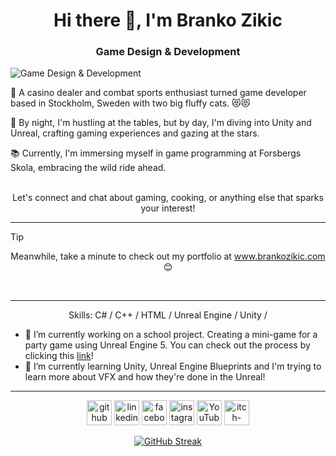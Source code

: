 
<h1 align="center">
Hi there 👋, I'm Branko Zikic
</h1>

<h3 align="center">
 Game Design & Development
</h3>

![Game Design & Development](https://media.licdn.com/dms/image/v2/D5616AQHmvddjlgBKXg/profile-displaybackgroundimage-shrink_200_800/profile-displaybackgroundimage-shrink_200_800/0/1700213842710?e=2147483647&v=beta&t=lULkzw7ygEbozS9kOx-UfyV_i8NVVe0yEaVyJbBvllU)

🎲 A casino dealer and combat sports enthusiast turned game developer based in Stockholm, Sweden with two big fluffy cats. 😻😻

🌙 By night, I'm hustling at the tables, but by day, I'm diving into Unity and Unreal, crafting gaming experiences and gazing at the stars.

📚 Currently, I'm immersing myself in game programming at Forsbergs Skola, embracing the wild ride ahead.<br><br>


<p align="center"> Let's connect and chat about gaming, cooking, or anything else that sparks your interest!</p>

***

> [!TIP]
> <p align="center">Meanwhile, take a minute to check out my portfolio at <a href="https://www.brankozikic.com">www.brankozikic.com</a> 😊<br>
</p>
<br>

***

<p align="center">
Skills: C# / C++ / HTML / Unreal Engine / Unity /<br>
</p>

- 🔭 I’m currently working on a school project. Creating a mini-game for a party game using Unreal Engine 5. You can check out the process by clicking this [link](https://www.brankozikic.com/projects/tanky-pizza-bank)!
- 🌱 I’m currently learning Unity, Unreal Engine Blueprints and I'm trying to learn more about VFX and how they're done in the Unreal!

***

<p align="center">
  <a href="https://github.com/ItsBranko"><img src="https://cdn.simpleicons.org/github/cornflowerblue" alt="github" height="40"></a>
  <a href="https://www.linkedin.com/in/branko-zikic-9992762a0/"><img src="https://cdn.simpleicons.org/linkedin/cornflowerblue" alt="linkedin" height="40"></a>
  <a href="https://www.facebook.com/branko.zikic"><img src="https://cdn.simpleicons.org/facebook/cornflowerblue" alt="facebook" height="40"></a>
  <a href="https://www.instagram.com/itsbranko/"><img src="https://cdn.simpleicons.org/instagram/cornflowerblue" alt="instagram" height="40"></a>
  <a href="https://www.youtube.com/@ItsBranko"><img src="https://cdn.simpleicons.org/youtube/cornflowerblue" alt="YouTube" height="40"></a>
  <a href="https://itsbranko.itch.io/"><img src="https://cdn.simpleicons.org/itchdotio/cornflowerblue" alt="itch-dot-io" height="40"></a>
</p>

<p align="center">
  <a href="https://git.io/streak-stats"><img src="https://streak-stats.demolab.com/?user=itsbranko&theme=tokyonight" alt="GitHub Streak"></a>
</p>
